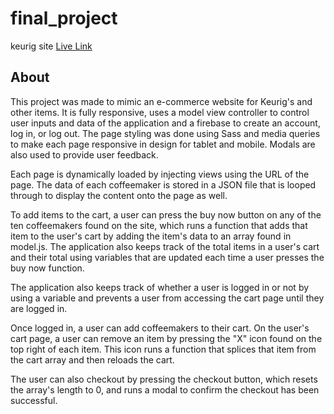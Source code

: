 # final_project

keurig site
[Live Link](https://n315-jrk-final.web.app/)

## About

This project was made to mimic an e-commerce website for Keurig's and other items. It is fully responsive, uses a model view controller to control user inputs and data of the application and a firebase to create an account, log in, or log out. The page styling was done using Sass and media queries to make each page responsive in design for tablet and mobile. Modals are also used to provide user feedback.

Each page is dynamically loaded by injecting views using the URL of the page. The data of each coffeemaker is stored in a JSON file that is looped through to display the content onto the page as well.

To add items to the cart, a user can press the buy now button on any of the ten coffeemakers found on the site, which runs a function that adds that item to the user's cart by adding the item's data to an array found in model.js. The application also keeps track of the total items in a user's cart and their total using variables that are updated each time a user presses the buy now function.

The application also keeps track of whether a user is logged in or not by using a variable and prevents a user from accessing the cart page until they are logged in.

Once logged in, a user can add coffeemakers to their cart. On the user's cart page, a user can remove an item by pressing the "X" icon found on the top right of each item. This icon runs a function that splices that item from the cart array and then reloads the cart.

The user can also checkout by pressing the checkout button, which resets the array's length to 0, and runs a modal to confirm the checkout has been successful.
